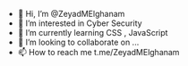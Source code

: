 - 👋 Hi, I’m @ZeyadMElghanam
- 👀 I’m interested in Cyber Security
- 🌱 I’m currently learning CSS , JavaScript
- 💞️ I’m looking to collaborate on ...
- 📫 How to reach me t.me/ZeyadMElghanam

<!---
ZeyadMElghanam/ZeyadMElghanam is a ✨ special ✨ repository because its `README.md` (this file) appears on your GitHub profile.
You can click the Preview link to take a look at your changes.
--->
